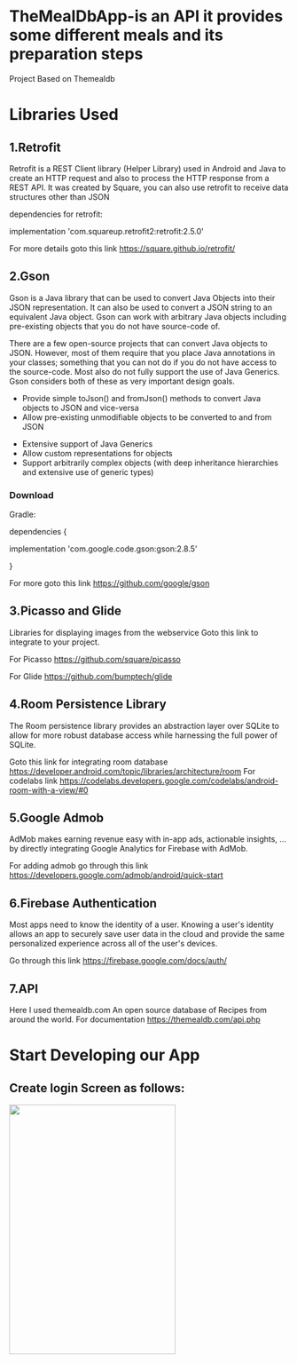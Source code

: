 # TheMealDbApp-is an API it provides some different meals and its preparation steps
Project Based on Themealdb

# Libraries Used

## 1.Retrofit
Retrofit is a REST Client library (Helper Library) used in Android and Java to create an HTTP request and also to process the HTTP response 
from a REST API. It was created by Square, you can also use retrofit to receive data structures other than JSON

dependencies for retrofit:

implementation 'com.squareup.retrofit2:retrofit:2.5.0'

For more details goto this link https://square.github.io/retrofit/

## 2.Gson
Gson is a Java library that can be used to convert Java Objects into their JSON representation. It can also be used to convert a JSON string to an equivalent Java object. Gson can work with arbitrary Java objects including pre-existing objects that you do not have source-code of.

There are a few open-source projects that can convert Java objects to JSON. However, most of them require that you place Java annotations in your classes; something that you can not do if you do not have access to the source-code. 
Most also do not fully support the use of Java Generics. Gson considers both of these as very important design goals.

* Provide simple toJson() and fromJson() methods to convert Java objects to JSON and vice-versa
* Allow pre-existing unmodifiable objects to be converted to and from JSON
- Extensive support of Java Generics
- Allow custom representations for objects
- Support arbitrarily complex objects (with deep inheritance hierarchies and extensive use of generic types)
### Download
Gradle:

dependencies {

  implementation 'com.google.code.gson:gson:2.8.5'
  
}

For more goto this link https://github.com/google/gson

## 3.Picasso and Glide

Libraries for displaying images from the webservice
Goto this link to integrate to your project.

For Picasso  https://github.com/square/picasso

For Glide   https://github.com/bumptech/glide

## 4.Room Persistence Library

The Room persistence library provides an abstraction layer over 
SQLite to allow for more robust database access while harnessing the full power of SQLite.

Goto this link for integrating room database  https://developer.android.com/topic/libraries/architecture/room
For codelabs link   https://codelabs.developers.google.com/codelabs/android-room-with-a-view/#0

## 5.Google Admob

AdMob makes earning revenue easy with in-app ads, 
actionable insights, ... by directly integrating Google Analytics for Firebase with AdMob.

For adding admob go through this link https://developers.google.com/admob/android/quick-start

## 6.Firebase Authentication
Most apps need to know the identity of a user. Knowing a user's identity allows an app to securely save
user data in the cloud and provide the same personalized experience across all of the user's devices.

Go through this link https://firebase.google.com/docs/auth/

## 7.API
Here I used themealdb.com
An open source database of Recipes from around the world.
For documentation https://themealdb.com/api.php


# Start Developing our App

## Create login Screen as follows:

<img src="https://user-images.githubusercontent.com/46043313/50432604-0b3df700-08f9-11e9-8659-ede9021bced7.png" width="300" height="450"/> 
